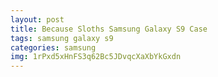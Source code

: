```yaml
---
layout: post
title: Because Sloths Samsung Galaxy S9 Case
tags: samsung galaxy s9
categories: samsung
img: 1rPxd5xHnFS3q62Bc5JDvqcXaXbYkGxdn
---
```

